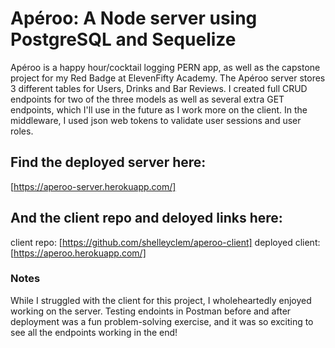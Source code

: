 # Apéroo: A Node server using PostgreSQL and Sequelize

Apéroo is a happy hour/cocktail logging PERN app, as well as the capstone project for my Red Badge at ElevenFifty Academy. The Apéroo server stores 3 different tables for Users, Drinks and Bar Reviews. I created full CRUD endpoints for two of the three models as well as several extra GET endpoints, which I'll use in the future as I work more on the client. In the middleware, I used json web tokens to validate user sessions and user roles. 

## Find the deployed server here: 
[https://aperoo-server.herokuapp.com/]

## And the client repo and deloyed links here: 
client repo: [https://github.com/shelleyclem/aperoo-client]
deployed client: [https://aperoo.herokuapp.com/]

### Notes
While I struggled with the client for this project, I wholeheartedly enjoyed working on the server. Testing endoints in Postman before and after deployment was a fun problem-solving exercise, and it was so exciting to see all the endpoints working in the end!